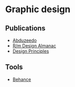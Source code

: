 # Graphic design

## Publications

- [Abduzeedo](https://abduzeedo.com/)
- [R/m Design Almanac](https://almanac.readymag.com/)
- [Design Principles](https://principles.design/)

## Tools

- [Behance](https://www.behance.net/)
